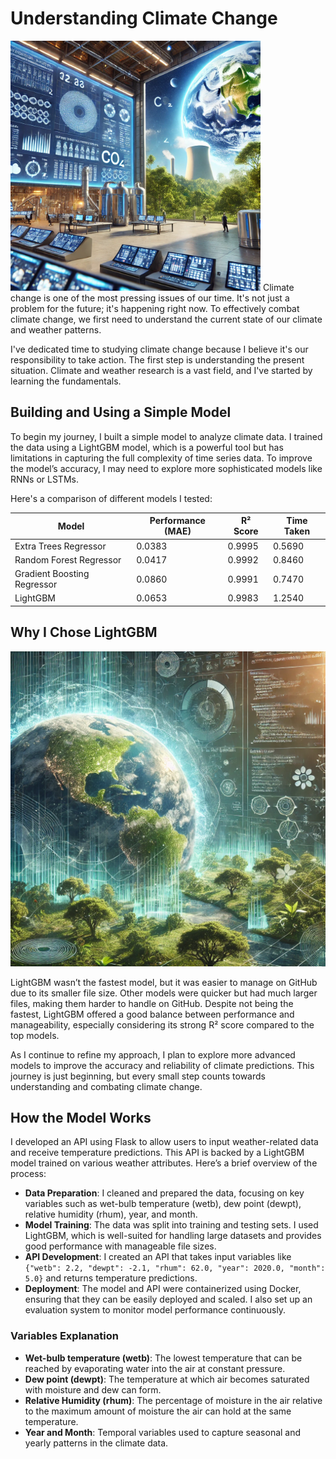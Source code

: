 # Understanding Climate Change


<img src="./src/image1.jpg" alt="Climate Change Illustration" width="400" />
Climate change is one of the most pressing issues of our time. It's not just a problem for the future; it's happening right now. To effectively combat climate change, we first need to understand the current state of our climate and weather patterns.

I've dedicated time to studying climate change because I believe it's our responsibility to take action. The first step is understanding the present situation. Climate and weather research is a vast field, and I've started by learning the fundamentals.

## Building and Using a Simple Model

To begin my journey, I built a simple model to analyze climate data. I trained the data using a LightGBM model, which is a powerful tool but has limitations in capturing the full complexity of time series data. To improve the model’s accuracy, I may need to explore more sophisticated models like RNNs or LSTMs.

Here's a comparison of different models I tested:

| Model                       | Performance (MAE) | R² Score | Time Taken |
|-----------------------------|-------------------|----------|------------|
| Extra Trees Regressor        | 0.0383            | 0.9995   | 0.5690     |
| Random Forest Regressor      | 0.0417            | 0.9992   | 0.8460     |
| Gradient Boosting Regressor  | 0.0860            | 0.9991   | 0.7470     |
| LightGBM                     | 0.0653            | 0.9983   | 1.2540     |

## Why I Chose LightGBM

![LightGBM Illustration](./src/image2.jpg)

LightGBM wasn’t the fastest model, but it was easier to manage on GitHub due to its smaller file size. Other models were quicker but had much larger files, making them harder to handle on GitHub. Despite not being the fastest, LightGBM offered a good balance between performance and manageability, especially considering its strong R² score compared to the top models.

As I continue to refine my approach, I plan to explore more advanced models to improve the accuracy and reliability of climate predictions. This journey is just beginning, but every small step counts towards understanding and combating climate change.

## How the Model Works

I developed an API using Flask to allow users to input weather-related data and receive temperature predictions. This API is backed by a LightGBM model trained on various weather attributes. Here’s a brief overview of the process:

- **Data Preparation**: I cleaned and prepared the data, focusing on key variables such as wet-bulb temperature (wetb), dew point (dewpt), relative humidity (rhum), year, and month.
- **Model Training**: The data was split into training and testing sets. I used LightGBM, which is well-suited for handling large datasets and provides good performance with manageable file sizes.
- **API Development**: I created an API that takes input variables like `{"wetb": 2.2, "dewpt": -2.1, "rhum": 62.0, "year": 2020.0, "month": 5.0}` and returns temperature predictions.
- **Deployment**: The model and API were containerized using Docker, ensuring that they can be easily deployed and scaled. I also set up an evaluation system to monitor model performance continuously.

### Variables Explanation

- **Wet-bulb temperature (wetb)**: The lowest temperature that can be reached by evaporating water into the air at constant pressure.
- **Dew point (dewpt)**: The temperature at which air becomes saturated with moisture and dew can form.
- **Relative Humidity (rhum)**: The percentage of moisture in the air relative to the maximum amount of moisture the air can hold at the same temperature.
- **Year and Month**: Temporal variables used to capture seasonal and yearly patterns in the climate data.
